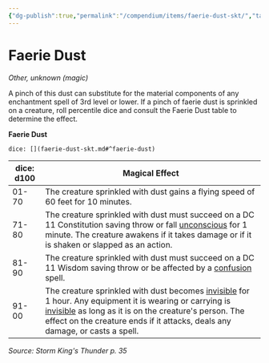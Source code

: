 ```yaml
---
{"dg-publish":true,"permalink":"/compendium/items/faerie-dust-skt/","tags":["compendium/src/5e/skt","item/rarity/unknown/magic","item/wondrous/wondrous-item"]}
---
```


# Faerie Dust
*Other, unknown (magic)*  


A pinch of this dust can substitute for the material components of any enchantment spell of 3rd level or lower. If a pinch of faerie dust is sprinkled on a creature, roll percentile dice and consult the Faerie Dust table to determine the effect.

**Faerie Dust**

`dice: [](faerie-dust-skt.md#^faerie-dust)`

| dice: d100 | Magical Effect |
|------------|----------------|
| 01-70 | The creature sprinkled with dust gains a flying speed of 60 feet for 10 minutes. |
| 71-80 | The creature sprinkled with dust must succeed on a DC 11 Constitution saving throw or fall [unconscious](rules/conditions.md#unconscious) for 1 minute. The creature awakens if it takes damage or if it is shaken or slapped as an action. |
| 81-90 | The creature sprinkled with dust must succeed on a DC 11 Wisdom saving throw or be affected by a [confusion](compendium/spells/confusion.md) spell. |
| 91-00 | The creature sprinkled with dust becomes [invisible](rules/conditions.md#invisible) for 1 hour. Any equipment it is wearing or carrying is [invisible](rules/conditions.md#invisible) as long as it is on the creature's person. The effect on the creature ends if it attacks, deals any damage, or casts a spell. |{ #faerie-dust}


*Source: Storm King's Thunder p. 35*